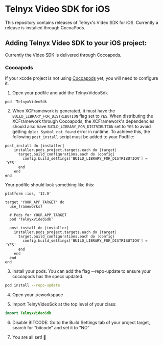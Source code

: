 # Telnyx Video SDK for iOS
This repository contains releases of Telnyx's Video SDK for iOS. Currently a release is installed through CocoaPods.

## Adding Telnyx Video SDK to your iOS project:
Currently the Video SDK is delivered through Cocoapods. 

### Cocoapods

If your xcode project is not using [Cocoapods](https://cocoapods.org/) yet, you will need to configure it.

1. Open your podfile and add the TelnyxVideoSdk

```
pod 'TelnyxVideoSdk
```

2. When XCFramework is generated, it must have the `BUILD_LIBRARY_FOR_DISTRIBUTION` flag set to `YES`. When distributing the XCFramework through Cocoapods, the XCFramework's dependencies should also have `BUILD_LIBRARY_FOR_DISTRIBUTION` set to `YES` to avoid getting `dyld: Symbol not found` error in runtime.
To achieve this, the following `post_install` script must be added to your Podfile:

```
post_install do |installer|
    installer.pods_project.targets.each do |target|
      target.build_configurations.each do |config|
        config.build_settings['BUILD_LIBRARY_FOR_DISTRIBUTION'] = 'YES'
      end
    end
end
```

Your podfile should look something like this: 

```
platform :ios, '12.0'

target 'YOUR_APP_TARGET' do
  use_frameworks!

  # Pods for YOUR_APP_TARGET
  pod 'TelnyxVideoSdk'

  post_install do |installer|
    installer.pods_project.targets.each do |target|
      target.build_configurations.each do |config|
        config.build_settings['BUILD_LIBRARY_FOR_DISTRIBUTION'] = 'YES'
      end
    end
  end
end
```

3. Install your pods. You can add the flag --repo-update to ensure your cocoapods has the specs updated.

```Bash
pod install --repo-update
```
4. Open your .xcworkspace 

5. Import TelnyVideoSdk at the top level of your class:

```Swift
import TelnyxVideoSdk
```

6. Disable BITCODE: Go to the Build Settings tab of your project target, search for “bitcode” and set it to “NO”

7. You are all set! 🚀
</br>
